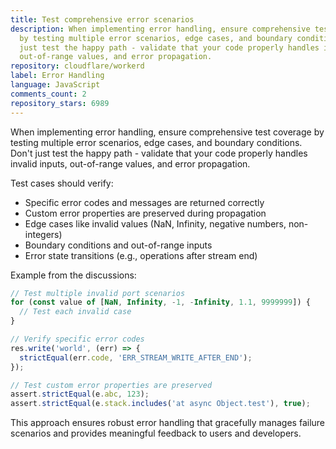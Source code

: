 ```yaml
---
title: Test comprehensive error scenarios
description: When implementing error handling, ensure comprehensive test coverage
  by testing multiple error scenarios, edge cases, and boundary conditions. Don't
  just test the happy path - validate that your code properly handles invalid inputs,
  out-of-range values, and error propagation.
repository: cloudflare/workerd
label: Error Handling
language: JavaScript
comments_count: 2
repository_stars: 6989
---
```


When implementing error handling, ensure comprehensive test coverage by testing multiple error scenarios, edge cases, and boundary conditions. Don't just test the happy path - validate that your code properly handles invalid inputs, out-of-range values, and error propagation.

Test cases should verify:
- Specific error codes and messages are returned correctly
- Custom error properties are preserved during propagation
- Edge cases like invalid values (NaN, Infinity, negative numbers, non-integers)
- Boundary conditions and out-of-range inputs
- Error state transitions (e.g., operations after stream end)

Example from the discussions:
```javascript
// Test multiple invalid port scenarios
for (const value of [NaN, Infinity, -1, -Infinity, 1.1, 9999999]) {
  // Test each invalid case
}

// Verify specific error codes
res.write('world', (err) => {
  strictEqual(err.code, 'ERR_STREAM_WRITE_AFTER_END');
});

// Test custom error properties are preserved
assert.strictEqual(e.abc, 123);
assert.strictEqual(e.stack.includes('at async Object.test'), true);
```

This approach ensures robust error handling that gracefully manages failure scenarios and provides meaningful feedback to users and developers.
